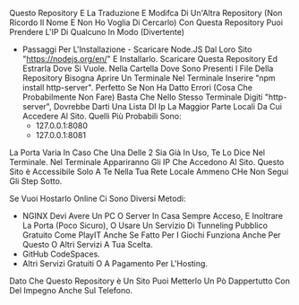 Questo Repository E La Traduzione E Modifca Di Un'Altra Repository (Non Ricordo Il Nome E Non Ho Voglia Di Cercarlo)
Con Questa Repository Puoi Prendere L'IP Di Qualcuno In Modo (Divertente)

 - Passaggi Per L'Installazione - 
 Scaricare Node.JS Dal Loro Sito "https://nodejs.org/en/" E Installarlo.
 Scaricare Questa Repository Ed Estrarla Dove Si Vuole.
 Nella Cartella Dove Sono Presenti I File Della Repository Bisogna Aprire Un Terminale 
 Nel Terminale Inserire "npm install http-server".
 Perfetto Se Non Ha Datto Errori (Cosa Che Probabilmente Non Fare) Basta Che Nello Stesso Terminale Digiti "http-server",
 Dovrebbe Darti Una Lista DI Ip La Maggior Parte Locali Da Cui Accedere Al Sito.
   Quelli Più Probabili Sono:
    - 127.0.0.1:8080
    - 127.0.0.1:8081

La Porta Varia In Caso Che Una Delle 2 Sia Già In Uso, Te Lo Dice Nel Terminale.
Nel Terminale Appariranno Gli IP Che Accedono Al Sito.
Questo Sito è Accessibile Solo A Te Nella Tua Rete Locale Ammeno CHe Non Segui Gli Step Sotto.

Se Vuoi Hostarlo Online Ci Sono Diversi Metodi:
 - NGINX Devi Avere Un PC O Server In Casa Sempre Acceso, E Inoltrare La Porta (Poco Sicuro), O Usare 
 Un Servizio Di Tunneling Pubblico Gratuito Come PlayIT Anche Se Fatto Per I Giochi Funziona Anche Per Questo O Altri Servizi A Tua Scelta.
 - GitHub CodeSpaces.
 - Altri Servizi Gratuiti O A Pagamento Per L'Hosting.

 Dato Che Questo Repository è Un Sito Puoi Metterlo Un Pò Dappertutto Con Del Impegno Anche Sul Telefono.

